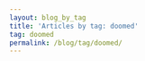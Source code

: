 ```yaml
---
layout: blog_by_tag
title: 'Articles by tag: doomed'
tag: doomed
permalink: /blog/tag/doomed/
---
```

